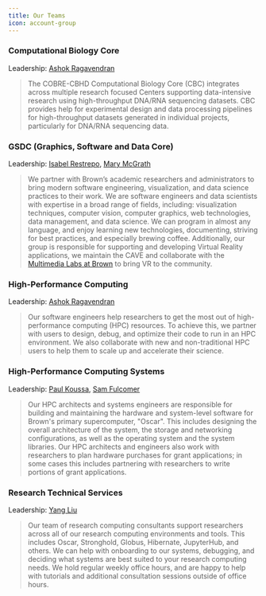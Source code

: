 ```yaml
---
title: Our Teams
icon: account-group
---
```


### Computational Biology Core
Leadership: [Ashok Ragavendran](https://directory.brown.edu/uuid/60802d0b-8f18-499a-a1f3-5f9b24c390e4)
>The COBRE-CBHD Computational Biology Core (CBC) integrates across multiple research focused Centers supporting data-intensive research using high-throughput DNA/RNA sequencing datasets. CBC provides help for experimental design and data processing pipelines for high-throughput datasets generated in individual projects, particularly for DNA/RNA sequencing data.

### GSDC (Graphics, Software and Data Core)
Leadership: [Isabel Restrepo](https://directory.brown.edu/uuid/cb8b0a49-ef4b-66e7-5ccc-6689493e8ace), [Mary McGrath](https://directory.brown.edu/uuid/fa814738-23c5-42b9-a63c-1ea789f3d1eb)
>We partner with Brown’s academic researchers and administrators to bring modern software engineering, visualization, and data science practices to their work. We are software engineers and data scientists with expertise in a broad range of fields, including: visualization techniques, computer vision, computer graphics, web technologies, data management, and data science. We can program in almost any language, and enjoy learning new technologies, documenting, striving for best practices, and especially brewing coffee. Additionally, our group is responsible for supporting and developing Virtual Reality applications, we maintain the CAVE and collaborate with the [Multimedia Labs at Brown](https://sites.google.com/brown.edu/multimedia-labs-new-site/home) to bring VR to the community. 

### High-Performance Computing
Leadership: [Ashok Ragavendran](https://directory.brown.edu/uuid/60802d0b-8f18-499a-a1f3-5f9b24c390e4)
>Our software engineers help researchers to get the most out of high-performance computing (HPC) resources. To achieve this, we partner with users to design, debug, and optimize their code to run in an HPC environment. We also collaborate with new and non-traditional HPC users to help them to scale up and accelerate their science.

### High-Performance Computing Systems
Leadership: [Paul Koussa](https://directory.brown.edu/uuid/c67a6c91-53f3-3502-8fcb-006770f4d76e), [Sam Fulcomer](https://directory.brown.edu/uuid/0d83d4b5-85a5-62fc-44a3-81eaff49e183)
>Our HPC architects and systems engineers are responsible for building and maintaining the hardware and system-level software for Brown's primary supercomputer, "Oscar". This includes designing the overall architecture of the system, the storage and networking configurations, as well as the operating system and the system libraries. Our HPC architects and engineers also work with researchers to plan hardware purchases for grant applications; in some cases this includes partnering with researchers to write portions of grant applications. 

### Research Technical Services
Leadership: [Yang Liu](https://directory.brown.edu/uuid/e0e55df3-9f2c-4a12-a1de-742955164e1e)
>Our team of research computing consultants support researchers across all of our research computing environments and tools. This includes Oscar, Stronghold, Globus, Hibernate, JupyterHub, and others. We can help with onboarding to our systems, debugging, and deciding what systems are best suited to your research computing needs. We hold regular weekly office hours, and are happy to help with tutorials and additional consultation sessions outside of office hours. 
